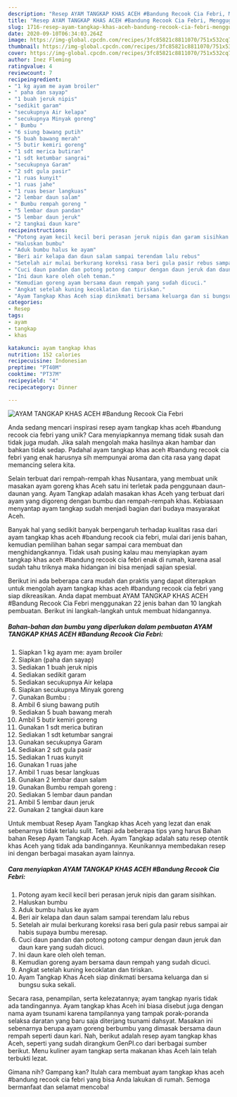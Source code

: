 ```yaml
---
description: "Resep AYAM TANGKAP KHAS ACEH #Bandung Recook Cia Febri, Menggugah Selera"
title: "Resep AYAM TANGKAP KHAS ACEH #Bandung Recook Cia Febri, Menggugah Selera"
slug: 1716-resep-ayam-tangkap-khas-aceh-bandung-recook-cia-febri-menggugah-selera
date: 2020-09-10T06:34:03.264Z
image: https://img-global.cpcdn.com/recipes/3fc85821c8811070/751x532cq70/ayam-tangkap-khas-aceh-bandung-recook-cia-febri-foto-resep-utama.jpg
thumbnail: https://img-global.cpcdn.com/recipes/3fc85821c8811070/751x532cq70/ayam-tangkap-khas-aceh-bandung-recook-cia-febri-foto-resep-utama.jpg
cover: https://img-global.cpcdn.com/recipes/3fc85821c8811070/751x532cq70/ayam-tangkap-khas-aceh-bandung-recook-cia-febri-foto-resep-utama.jpg
author: Inez Fleming
ratingvalue: 4
reviewcount: 7
recipeingredient:
- "1 kg ayam me ayam broiler"
- " paha dan sayap"
- "1 buah jeruk nipis"
- "sedikit garam"
- "secukupnya Air kelapa"
- "secukupnya Minyak goreng"
- " Bumbu "
- "6 siung bawang putih"
- "5 buah bawang merah"
- "5 butir kemiri goreng"
- "1 sdt merica butiran"
- "1 sdt ketumbar sangrai"
- "secukupnya Garam"
- "2 sdt gula pasir"
- "1 ruas kunyit"
- "1 ruas jahe"
- "1 ruas besar langkuas"
- "2 lembar daun salam"
- " Bumbu rempah goreng "
- "5 lembar daun pandan"
- "5 lembar daun jeruk"
- "2 tangkai daun kare"
recipeinstructions:
- "Potong ayam kecil kecil beri perasan jeruk nipis dan garam sisihkan."
- "Haluskan bumbu"
- "Aduk bumbu halus ke ayam"
- "Beri air kelapa dan daun salam sampai terendam lalu rebus"
- "Setelah air mulai berkurang koreksi rasa beri gula pasir rebus sampai air habis supaya bumbu meresap."
- "Cuci daun pandan dan potong potong campur dengan daun jeruk dan daun kare yang sudah dicuci."
- "Ini daun kare oleh oleh teman."
- "Kemudian goreng ayam bersama daun rempah yang sudah dicuci."
- "Angkat setelah kuning kecoklatan dan tiriskan."
- "Ayam Tangkap Khas Aceh siap dinikmati bersama keluarga dan si bungsu suka sekali."
categories:
- Resep
tags:
- ayam
- tangkap
- khas

katakunci: ayam tangkap khas 
nutrition: 152 calories
recipecuisine: Indonesian
preptime: "PT40M"
cooktime: "PT37M"
recipeyield: "4"
recipecategory: Dinner

---
```



![AYAM TANGKAP KHAS ACEH #Bandung Recook Cia Febri](https://img-global.cpcdn.com/recipes/3fc85821c8811070/751x532cq70/ayam-tangkap-khas-aceh-bandung-recook-cia-febri-foto-resep-utama.jpg)

Anda sedang mencari inspirasi resep ayam tangkap khas aceh #bandung recook cia febri yang unik? Cara menyiapkannya memang tidak susah dan tidak juga mudah. Jika salah mengolah maka hasilnya akan hambar dan bahkan tidak sedap. Padahal ayam tangkap khas aceh #bandung recook cia febri yang enak harusnya sih mempunyai aroma dan cita rasa yang dapat memancing selera kita.

Selain terbuat dari rempah-rempah khas Nusantara, yang membuat unik masakan ayam goreng khas Aceh satu ini terletak pada penggunaan daun-daunan yang. Ayam Tangkap adalah masakan khas Aceh yang terbuat dari ayam yang digoreng dengan bumbu dan rempah-rempah khas. Kebiasaan menyantap ayam tangkap sudah menjadi bagian dari budaya masyarakat Aceh.

Banyak hal yang sedikit banyak berpengaruh terhadap kualitas rasa dari ayam tangkap khas aceh #bandung recook cia febri, mulai dari jenis bahan, kemudian pemilihan bahan segar sampai cara membuat dan menghidangkannya. Tidak usah pusing kalau mau menyiapkan ayam tangkap khas aceh #bandung recook cia febri enak di rumah, karena asal sudah tahu triknya maka hidangan ini bisa menjadi sajian spesial.


Berikut ini ada beberapa cara mudah dan praktis yang dapat diterapkan untuk mengolah ayam tangkap khas aceh #bandung recook cia febri yang siap dikreasikan. Anda dapat membuat AYAM TANGKAP KHAS ACEH #Bandung Recook Cia Febri menggunakan 22 jenis bahan dan 10 langkah pembuatan. Berikut ini langkah-langkah untuk membuat hidangannya.

<!--inarticleads1-->

##### Bahan-bahan dan bumbu yang diperlukan dalam pembuatan AYAM TANGKAP KHAS ACEH #Bandung Recook Cia Febri:

1. Siapkan 1 kg ayam me: ayam broiler
1. Siapkan  (paha dan sayap)
1. Sediakan 1 buah jeruk nipis
1. Sediakan sedikit garam
1. Sediakan secukupnya Air kelapa
1. Siapkan secukupnya Minyak goreng
1. Gunakan  Bumbu :
1. Ambil 6 siung bawang putih
1. Sediakan 5 buah bawang merah
1. Ambil 5 butir kemiri goreng
1. Gunakan 1 sdt merica butiran
1. Sediakan 1 sdt ketumbar sangrai
1. Gunakan secukupnya Garam
1. Sediakan 2 sdt gula pasir
1. Sediakan 1 ruas kunyit
1. Gunakan 1 ruas jahe
1. Ambil 1 ruas besar langkuas
1. Gunakan 2 lembar daun salam
1. Gunakan  Bumbu rempah goreng :
1. Sediakan 5 lembar daun pandan
1. Ambil 5 lembar daun jeruk
1. Gunakan 2 tangkai daun kare


Untuk membuat Resep Ayam Tangkap khas Aceh yang lezat dan enak sebenarnya tidak terlalu sulit. Tetapi ada beberapa tips yang harus Bahan bahan Resep Ayam Tangkap Aceh. Ayam Tangkap adalah satu resep otentik khas Aceh yang tidak ada bandingannya. Keunikannya membedakan resep ini dengan berbagai masakan ayam lainnya. 

<!--inarticleads2-->

##### Cara menyiapkan AYAM TANGKAP KHAS ACEH #Bandung Recook Cia Febri:

1. Potong ayam kecil kecil beri perasan jeruk nipis dan garam sisihkan.
1. Haluskan bumbu
1. Aduk bumbu halus ke ayam
1. Beri air kelapa dan daun salam sampai terendam lalu rebus
1. Setelah air mulai berkurang koreksi rasa beri gula pasir rebus sampai air habis supaya bumbu meresap.
1. Cuci daun pandan dan potong potong campur dengan daun jeruk dan daun kare yang sudah dicuci.
1. Ini daun kare oleh oleh teman.
1. Kemudian goreng ayam bersama daun rempah yang sudah dicuci.
1. Angkat setelah kuning kecoklatan dan tiriskan.
1. Ayam Tangkap Khas Aceh siap dinikmati bersama keluarga dan si bungsu suka sekali.


Secara rasa, penampilan, serta kelezatannya; ayam tangkap nyaris tidak ada tandingannya. Ayam tangkap khas Aceh ini biasa disebut juga dengan nama ayam tsunami karena tampilannya yang tampak porak-poranda selaksa daratan yang baru saja diterjang tsunami dahsyat. Masakan ini sebenarnya berupa ayam goreng berbumbu yang dimasak bersama daun rempah seperti daun kari. Nah, berikut adalah resep ayam tangkap khas Aceh, seperti yang sudah dirangkum GenPI.co dari berbagai sumber berikut. Menu kuliner ayam tangkap serta makanan khas Aceh lain telah terbukti lezat. 

Gimana nih? Gampang kan? Itulah cara membuat ayam tangkap khas aceh #bandung recook cia febri yang bisa Anda lakukan di rumah. Semoga bermanfaat dan selamat mencoba!
